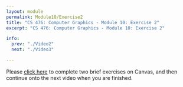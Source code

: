 ```yaml
---
layout: module
permalink: Module10/Exercise2
title: "CS 476: Computer Graphics - Module 10: Exercise 2"
excerpt: "CS 476: Computer Graphics - Module 10: Exercise 2"

info:
  prev: "./Video2"
  next: "./Video3"
  
---
```


Please <a href = "https://ursinus.instructure.com/courses/10834/quizzes/11432/take" target="_blank">click here</a> to complete two brief exercises on Canvas, and then continue onto the next video when you are finished.